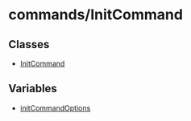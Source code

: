 # commands/InitCommand

## Classes

- [InitCommand](classes/InitCommand.md)

## Variables

- [initCommandOptions](variables/initCommandOptions.md)
